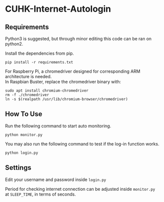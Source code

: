# CUHK-Internet-Autologin


## Requirements
Python3 is suggested, but through minor editing this code can be ran on python2.

Install the dependencies from pip.
```
pip install -r requirements.txt
```

For Raspberry Pi, a chromedriver designed for corresponding ARM architecture is needed. <br>
In Raspbian Buster, replace the chromedriver binary with:
```
sudo apt install chromium-chromedriver
rm -f ./chromedriver
ln -s $(realpath /usr/lib/chromium-browser/chromedriver)
```

## How To Use
Run the following command to start auto monitoring.
```
python monitor.py
```

You may also run the following command to test if the log-in function works.
```
python login.py
```

## Settings
Edit your username and password inside `login.py`

Period for checking internet connection can be adjusted inside `monitor.py` at `SLEEP_TIME`, in terms of seconds. 

